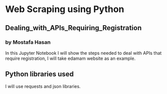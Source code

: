 # Web Scraping using Python
## Dealing_with_APIs_Requiring_Registration
### by Mostafa  Hasan

In this Jupyter Notebook I will show the steps needed to deal with APIs that require registration, I will take edamam website as an example.

## Python libraries used
I will use requests and json libraries.
